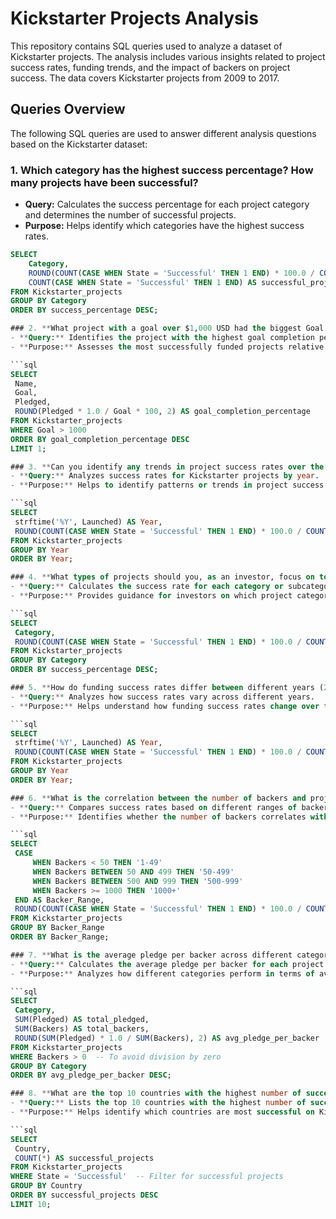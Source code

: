 # Kickstarter Projects Analysis

This repository contains SQL queries used to analyze a dataset of Kickstarter projects. The analysis includes various insights related to project success rates, funding trends, and the impact of backers on project success. The data covers Kickstarter projects from 2009 to 2017.

## Queries Overview

The following SQL queries are used to answer different analysis questions based on the Kickstarter dataset:

### 1. **Which category has the highest success percentage? How many projects have been successful?**
   - **Query:** Calculates the success percentage for each project category and determines the number of successful projects.
   - **Purpose:** Helps identify which categories have the highest success rates.
   
   ```sql
   SELECT 
       Category,
       ROUND(COUNT(CASE WHEN State = 'Successful' THEN 1 END) * 100.0 / COUNT(*), 2) AS success_percentage,
       COUNT(CASE WHEN State = 'Successful' THEN 1 END) AS successful_projects
   FROM Kickstarter_projects
   GROUP BY Category
   ORDER BY success_percentage DESC;

### 2. **What project with a goal over $1,000 USD had the biggest Goal Completion % (Pledged / Goal)? How much money was pledged?**
   - **Query:** Identifies the project with the highest goal completion percentage where the goal exceeds $1,000.
   - **Purpose:** Assesses the most successfully funded projects relative to their goal.

```sql
SELECT 
    Name,
    Goal,
    Pledged,
    ROUND(Pledged * 1.0 / Goal * 100, 2) AS goal_completion_percentage
FROM Kickstarter_projects
WHERE Goal > 1000
ORDER BY goal_completion_percentage DESC
LIMIT 1;

### 3. **Can you identify any trends in project success rates over the years (2009-2017)?**
   - **Query:** Analyzes success rates for Kickstarter projects by year.
   - **Purpose:** Helps to identify patterns or trends in project success over time.

```sql
SELECT 
    strftime('%Y', Launched) AS Year,
    ROUND(COUNT(CASE WHEN State = 'Successful' THEN 1 END) * 100.0 / COUNT(*), 2) AS success_percentage
FROM Kickstarter_projects
GROUP BY Year
ORDER BY Year;

### 4. **What types of projects should you, as an investor, focus on to ensure future success?**
   - **Query:** Calculates the success rate for each category or subcategory and helps investors determine which types of projects are most likely to succeed.
   - **Purpose:** Provides guidance for investors on which project categories show the highest success rates.

```sql
SELECT 
    Category,
    ROUND(COUNT(CASE WHEN State = 'Successful' THEN 1 END) * 100.0 / COUNT(*), 2) AS success_percentage
FROM Kickstarter_projects
GROUP BY Category
ORDER BY success_percentage DESC;

### 5. **How do funding success rates differ between different years (2009-2017)?**
   - **Query:** Analyzes how success rates vary across different years.
   - **Purpose:** Helps understand how funding success rates change over time.

```sql
SELECT 
    strftime('%Y', Launched) AS Year,
    ROUND(COUNT(CASE WHEN State = 'Successful' THEN 1 END) * 100.0 / COUNT(*), 2) AS success_percentage
FROM Kickstarter_projects
GROUP BY Year
ORDER BY Year;

### 6. **What is the correlation between the number of backers and project success?**
   - **Query:** Compares success rates based on different ranges of backers.
   - **Purpose:** Identifies whether the number of backers correlates with project success.

```sql
SELECT 
    CASE 
        WHEN Backers < 50 THEN '1-49'
        WHEN Backers BETWEEN 50 AND 499 THEN '50-499'
        WHEN Backers BETWEEN 500 AND 999 THEN '500-999'
        WHEN Backers >= 1000 THEN '1000+'
    END AS Backer_Range,
    ROUND(COUNT(CASE WHEN State = 'Successful' THEN 1 END) * 100.0 / COUNT(*), 2) AS success_percentage
FROM Kickstarter_projects
GROUP BY Backer_Range
ORDER BY Backer_Range;

### 7. **What is the average pledge per backer across different categories?**
   - **Query:** Calculates the average pledge per backer for each project category.
   - **Purpose:** Analyzes how different categories perform in terms of average pledge per backer.

```sql
SELECT 
    Category,
    SUM(Pledged) AS total_pledged,
    SUM(Backers) AS total_backers,
    ROUND(SUM(Pledged) * 1.0 / SUM(Backers), 2) AS avg_pledge_per_backer
FROM Kickstarter_projects
WHERE Backers > 0  -- To avoid division by zero
GROUP BY Category
ORDER BY avg_pledge_per_backer DESC;

### 8. **What are the top 10 countries with the highest number of successful projects?**
   - **Query:** Lists the top 10 countries with the highest number of successful projects.
   - **Purpose:** Helps identify which countries are most successful on Kickstarter.

```sql
SELECT 
    Country,
    COUNT(*) AS successful_projects
FROM Kickstarter_projects
WHERE State = 'Successful'  -- Filter for successful projects
GROUP BY Country
ORDER BY successful_projects DESC
LIMIT 10;